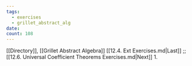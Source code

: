 ```yaml
---
tags:
  - exercises
  - grillet_abstract_alg
date:
count: 108
---
```

[[Directory]], [[Grillet Abstract Algebra]]
[[12.4. Ext Exercises.md|Last]] ;; [[12.6. Universal Coefficient Theorems Exercises.md|Next]]
1. 